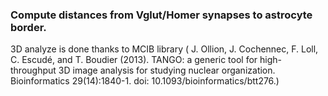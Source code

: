 <h3>Compute distances from Vglut/Homer synapses to astrocyte border.</h3> 3D analyze is done thanks to MCIB library ( J. Ollion, J. Cochennec, F. Loll, C. Escudé, and T. Boudier (2013). TANGO: a generic tool for high-throughput 3D image analysis for studying nuclear organization. Bioinformatics 29(14):1840-1. doi: 10.1093/bioinformatics/btt276.)
